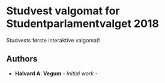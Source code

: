 # Studvest valgomat for Studentparlamentvalget 2018

Studvests første interaktive valgomat!

## Authors

* **Halvard A. Vegum** - *Initial work* -
